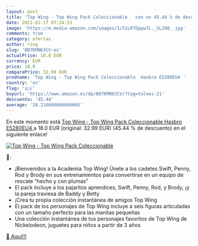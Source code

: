 ```yaml
---
layout: post
title: 'Top Wing - Top Wing Pack Coleccionable   con un 45.44 % de descuento'
date: 2021-01-17 07:24:53
image: 'https://m.media-amazon.com/images/I/51LRfDppw7L._SL200_.jpg'
comments: true
category: ofertas
author: ring
slug: 'B07KMN63CV-es'
actualPrice: 18.0 EUR
currency: EUR
price: 18.0
comparePrice: 32.99 EUR
prodname: 'Top Wing - Top Wing Pack Coleccionable  Hasbro E5280EU4 '
country: 'es'
flag: '🇪🇸'
buyurl: 'https://www.amazon.es/dp/B07KMN63CV/?tag=tolees-21'
descuento: '45.44'
average: '18.216666666666665'
---
```


En este momento está [Top Wing - Top Wing Pack Coleccionable  Hasbro E5280EU4 ](https://www.amazon.es/dp/B07KMN63CV/?tag=tolees-21) a 18.0 EUR (original: 32.99 EUR) (45.44 %  de descuento) en el siguiente enlace!

[![Top Wing - Top Wing Pack Coleccionable  ](https://m.media-amazon.com/images/I/51LRfDppw7L._SL200_.jpg)](https://www.amazon.es/dp/B07KMN63CV/?tag=tolees-21)

🔎:

- ¡Bienvenidos a la Academia Top Wing! Únete a los cadetes Swift, Penny, Rod y Brody en sus entrenamientos para convertirse en un equipo de rescate “hecho y con plumas”
- El pack incluye a los pajaritos aprendices, Swift, Penny, Rod, y Brody, ¡y la pareja traviesa de Baddy y Betty
- ¡Crea tu propia colección instantánea de amigos Top Wing
- El pack de los personajes de Top Wing incluye a seis figuras articuladas con un tamaño perfecto para las manitas pequeñas
- Una colección instantánea de tus personajes favoritos de Top Wing de Nickelodeon, juguetes para niños a partir de 3 años

[🛒 Aquí!!!](https://www.amazon.es/dp/B07KMN63CV/?tag=tolees-21)
